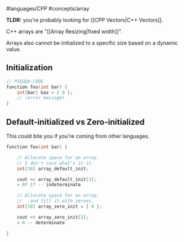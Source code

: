 #languages/CPP #concepts/array

**TLDR:** you're probably looking for [[CPP Vectors|C++ Vectors]].

C++ arrays are "[[Array Resizing|fixed width]]".

Arrays also cannot be initialized to a specific size based on a dynamic value.
## Initialization

```c++
// PSEUDO-CODE
function foo(int bar) {
	int[bar] baz = { 0 };
	// (error message)
}
```

## Default-initialized vs Zero-initialized

This could bite you if you're coming from other languages.

```c++
function foo(int bar) {

    // Allocate space for an array.
    // I don't care what's in it.
    int[10] array_default_init;

    cout << array_default_init[3];
    > 0? 1? -- indeterminate

    // Allocate space for an array,
    //   and fill it with zeroes.
    int[10] array_zero_init = { 0 };

    cout << array_zero_init[3];
    > 0 -- determinate

}
```
